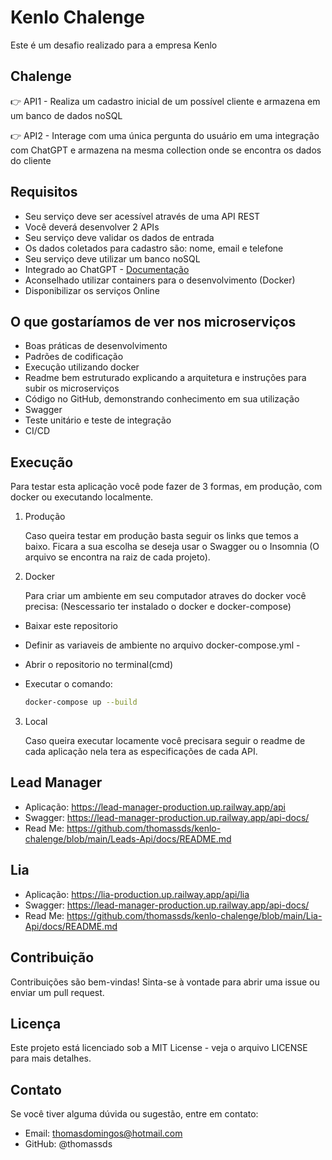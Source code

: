 # Kenlo Chalenge

Este é um desafio realizado para a empresa Kenlo

## Chalenge

👉 API1 - Realiza um cadastro inicial de um possível cliente e armazena em um banco de dados noSQL

👉 API2 - Interage com uma única pergunta do usuário em uma integração com ChatGPT e armazena na mesma collection onde se encontra os dados do cliente

## Requisitos

-   Seu serviço deve ser acessível através de uma API REST
-   Você deverá desenvolver 2 APIs
-   Seu serviço deve validar os dados de entrada
-   Os dados coletados para cadastro são: nome, email e telefone
-   Seu serviço deve utilizar um banco noSQL
-   Integrado ao ChatGPT - [Documentação](https://platform.openai.com/docs/api-reference/introduction)
-   Aconselhado utilizar containers para o desenvolvimento (Docker)
-   Disponibilizar os serviços Online

## O que gostaríamos de ver nos microserviços

-   Boas práticas de desenvolvimento
-   Padrões de codificação
-   Execução utilizando docker
-   Readme bem estruturado explicando a arquitetura e instruções para subir os microserviços
-   Código no GitHub, demonstrando conhecimento em sua utilização
-   Swagger
-   Teste unitário e teste de integração
-   CI/CD

## Execução

Para testar esta aplicação você pode fazer de 3 formas, em produção, com docker ou executando localmente.

1. Produção

    Caso queira testar em produção basta seguir os links que temos a baixo. Ficara a sua escolha se deseja usar o Swagger ou o Insomnia (O arquivo se encontra na raiz de cada projeto).

2. Docker

    Para criar um ambiente em seu computador atraves do docker você precisa: (Nescessario ter instalado o docker e docker-compose)

-   Baixar este repositorio
-   Definir as variaveis de ambiente no arquivo docker-compose.yml -
-   Abrir o repositorio no terminal(cmd)
-   Executar o comando:

    ```bash
    docker-compose up --build
    ```

3. Local

    Caso queira executar locamente você precisara seguir o readme de cada aplicação nela tera as especificações de cada API.

## Lead Manager

-   Aplicação: https://lead-manager-production.up.railway.app/api
-   Swagger: https://lead-manager-production.up.railway.app/api-docs/
-   Read Me: https://github.com/thomassds/kenlo-chalenge/blob/main/Leads-Api/docs/README.md

## Lia

-   Aplicação: https://lia-production.up.railway.app/api/lia
-   Swagger: https://lead-manager-production.up.railway.app/api-docs/
-   Read Me: https://github.com/thomassds/kenlo-chalenge/blob/main/Lia-Api/docs/README.md

## Contribuição

Contribuições são bem-vindas! Sinta-se à vontade para abrir uma issue ou enviar um pull request.

## Licença

Este projeto está licenciado sob a MIT License - veja o arquivo LICENSE para mais detalhes.

## Contato

Se você tiver alguma dúvida ou sugestão, entre em contato:

-   Email: thomasdomingos@hotmail.com
-   GitHub: @thomassds
